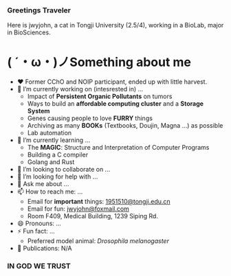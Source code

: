 ### Greetings Traveler

Here is jwyjohn, a cat in Tongji University (2.5/4), working in a BioLab, major in BioSciences.

# ( ´・ω・)ノSomething about me

- ♥️ Former CChO and NOIP participant, ended up with little harvest.
- 🔭 I’m currently working on (intesrested in) ...
  - Impact of **Persistent Organic Pollutants** on tumors
  - Ways to build an **affordable computing cluster** and a **Storage System**
  - Genes causing people to love **FURRY** things
  - Archiving as many **BOOKs** (Textbooks, Doujin, Magna ...) as possible
  - Lab automation
- 🌱 I’m currently learning ...
  - The **MAGIC**: Structure and Interpretation of Computer Programs
  - Building a C compiler
  - Golang and Rust
- 👯 I’m looking to collaborate on ...
- 🤔 I’m looking for help with ...
- 💬 Ask me about ...
- 📫 How to reach me: ...
  - Email for **important** things: 1951510@tongji.edu.cn
  - Email for fun: jwyjohn@foxmail.com
  - Room F409, Medical Building, 1239 Siping Rd.
- 😄 Pronouns: ...
- ⚡ Fun fact: ...
  - Preferred model animal: *Drosophila melanogaster*
- 📖 Publications: N/A

### IN GOD WE TRUST
